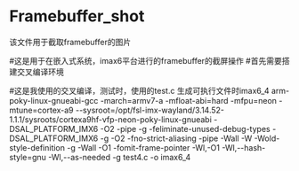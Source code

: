 # Framebuffer_shot
该文件用于截取framebuffer的图片

#这是用于在嵌入式系统，imax6平台进行的framebuffer的截屏操作
#首先需要搭建交叉编译环境

#这是我使用的交叉编译，测试时，使用的test.c  生成可执行文件时imax6_4
arm-poky-linux-gnueabi-gcc  -march=armv7-a -mfloat-abi=hard -mfpu=neon -mtune=cortex-a9 --sysroot=/opt/fsl-imx-wayland/3.14.52-1.1.1/sysroots/cortexa9hf-vfp-neon-poky-linux-gnueabi -DSAL_PLATFORM_IMX6  -O2 -pipe -g -feliminate-unused-debug-types  -DSAL_PLATFORM_IMX6  -g -O2 -fno-strict-aliasing -pipe -Wall -W -Wold-style-definition -g -Wall -O1 -fomit-frame-pointer  -Wl,-O1 -Wl,--hash-style=gnu -Wl,--as-needed  -g  test4.c -o imax6_4
